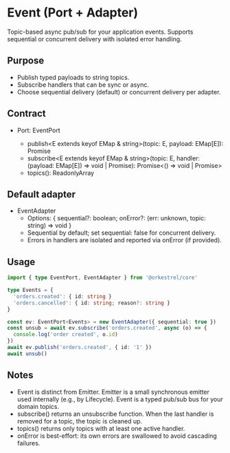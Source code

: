 # Event (Port + Adapter)

Topic-based async pub/sub for your application events. Supports sequential or concurrent delivery with isolated error handling.

## Purpose
- Publish typed payloads to string topics.
- Subscribe handlers that can be sync or async.
- Choose sequential delivery (default) or concurrent delivery per adapter.

## Contract
- Port: EventPort<EMap>
  - publish<E extends keyof EMap & string>(topic: E, payload: EMap[E]): Promise<void>
  - subscribe<E extends keyof EMap & string>(topic: E, handler: (payload: EMap[E]) => void | Promise<void>): Promise<() => void | Promise<void>>
  - topics(): ReadonlyArray<string>

## Default adapter
- EventAdapter
  - Options: { sequential?: boolean; onError?: (err: unknown, topic: string) => void }
  - Sequential by default; set sequential: false for concurrent delivery.
  - Errors in handlers are isolated and reported via onError (if provided).

## Usage
```ts
import { type EventPort, EventAdapter } from '@orkestrel/core'

type Events = {
  'orders.created': { id: string }
  'orders.cancelled': { id: string; reason?: string }
}

const ev: EventPort<Events> = new EventAdapter({ sequential: true })
const unsub = await ev.subscribe('orders.created', async (o) => {
  console.log('order created', o.id)
})
await ev.publish('orders.created', { id: '1' })
await unsub()
```

## Notes
- Event is distinct from Emitter. Emitter is a small synchronous emitter used internally (e.g., by Lifecycle). Event is a typed pub/sub bus for your domain topics.
- subscribe() returns an unsubscribe function. When the last handler is removed for a topic, the topic is cleaned up.
- topics() returns only topics with at least one active handler.
- onError is best-effort: its own errors are swallowed to avoid cascading failures.

